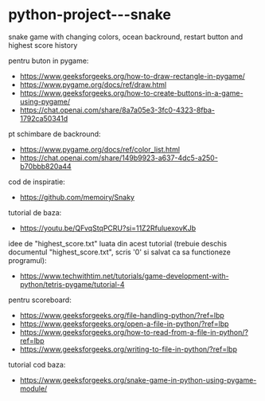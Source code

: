 # python-project---snake

snake game with changing colors, ocean backround, restart button and highest score history 

pentru buton in pygame: 
- https://www.geeksforgeeks.org/how-to-draw-rectangle-in-pygame/ 
- https://www.pygame.org/docs/ref/draw.html 
- https://www.geeksforgeeks.org/how-to-create-buttons-in-a-game-using-pygame/ 
- https://chat.openai.com/share/8a7a05e3-3fc0-4323-8fba-1792ca50341d 

pt schimbare de backround: 
- https://www.pygame.org/docs/ref/color_list.html 
- https://chat.openai.com/share/149b9923-a637-4dc5-a250-b70bbb820a44 

cod de inspiratie:
- https://github.com/memoiry/Snaky 

tutorial de baza:
- https://youtu.be/QFvqStqPCRU?si=11Z2RfuluexovKJb 

idee de "highest_score.txt" luata din acest tutorial (trebuie deschis documentul "highest_score.txt", scris '0' si salvat ca sa functioneze programul):
- https://www.techwithtim.net/tutorials/game-development-with-python/tetris-pygame/tutorial-4

pentru scoreboard: 
- https://www.geeksforgeeks.org/file-handling-python/?ref=lbp
- https://www.geeksforgeeks.org/open-a-file-in-python/?ref=lbp
- https://www.geeksforgeeks.org/how-to-read-from-a-file-in-python/?ref=lbp
- https://www.geeksforgeeks.org/writing-to-file-in-python/?ref=lbp

tutorial cod baza:
- https://www.geeksforgeeks.org/snake-game-in-python-using-pygame-module/
